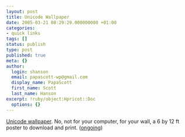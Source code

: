 ```yaml
---
layout: post
title: Unicode Wallpaper
date: 2005-03-21 08:29:29.000000000 +01:00
categories:
- quick links
tags: []
status: publish
type: post
published: true
meta: {}
author:
  login: shanson
  email: papascott-wp@gmail.com
  display_name: PapaScott
  first_name: Scott
  last_name: Hanson
excerpt: !ruby/object:Hpricot::Doc
  options: {}
---
```

<p><a href="http://www.ianalbert.com/misc/unichart.php" title="Unicode Chart - IanAlbert.com">Unicode wallpaper</a>. No, not for your computer, for your wall, a 6 by 12 ft poster to download and print. (<a href="http://www.tbray.org/ongoing/When/200x/2005/03/20/Big-Unicode">ongoing</a>)</p>
